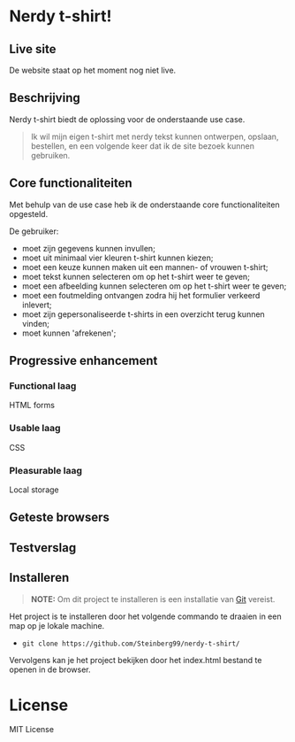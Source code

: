 # Nerdy t-shirt!

## Live site

De website staat op het moment nog niet live.

## Beschrijving

Nerdy t-shirt biedt de oplossing voor de onderstaande use case.

> Ik wil mijn eigen t-shirt met nerdy tekst kunnen ontwerpen, opslaan, bestellen, en een volgende keer dat ik de site bezoek kunnen gebruiken.

## Core functionaliteiten

Met behulp van de use case heb ik de onderstaande core functionaliteiten opgesteld.

De gebruiker:

- moet zijn gegevens kunnen invullen;
- moet uit minimaal vier kleuren t-shirt kunnen kiezen;
- moet een keuze kunnen maken uit een mannen- of vrouwen t-shirt;
- moet tekst kunnen selecteren om op het t-shirt weer te geven;
- moet een afbeelding kunnen selecteren om op het t-shirt weer te geven;
- moet een foutmelding ontvangen zodra hij het formulier verkeerd inlevert;
- moet zijn gepersonaliseerde t-shirts in een overzicht terug kunnen vinden;
- moet kunnen 'afrekenen';

## Progressive enhancement

### Functional laag

HTML forms

### Usable laag

CSS

### Pleasurable laag

Local storage

## Geteste browsers

## Testverslag

## Installeren

> **NOTE:** Om dit project te installeren is een installatie van [Git](https://git-scm.com/downloads) vereist.

Het project is te installeren door het volgende commando te draaien in een map op je lokale machine.

- `git clone https://github.com/Steinberg99/nerdy-t-shirt/`

Vervolgens kan je het project bekijken door het index.html bestand te openen in de browser.

# License

MIT License

